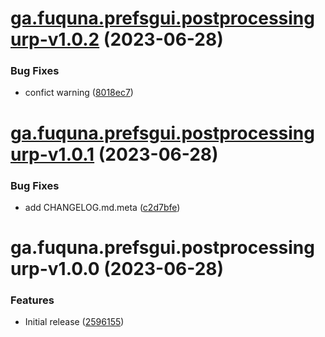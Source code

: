 # [ga.fuquna.prefsgui.postprocessingurp-v1.0.2](https://github.com/fuqunaga/PrefsGUI-PostProcessingURP/compare/ga.fuquna.prefsgui.postprocessingurp-v1.0.1...ga.fuquna.prefsgui.postprocessingurp-v1.0.2) (2023-06-28)


### Bug Fixes

* confict warning ([8018ec7](https://github.com/fuqunaga/PrefsGUI-PostProcessingURP/commit/8018ec79c1fd6e2e5bf2a8cefcdbc82998ca0e6f))

# [ga.fuquna.prefsgui.postprocessingurp-v1.0.1](https://github.com/fuqunaga/PrefsGUI-PostProcessingURP/compare/ga.fuquna.prefsgui.postprocessingurp-v1.0.0...ga.fuquna.prefsgui.postprocessingurp-v1.0.1) (2023-06-28)


### Bug Fixes

* add CHANGELOG.md.meta ([c2d7bfe](https://github.com/fuqunaga/PrefsGUI-PostProcessingURP/commit/c2d7bfec6ca2022f13bba1df9b1c996ba3d1c1ee))

# ga.fuquna.prefsgui.postprocessingurp-v1.0.0 (2023-06-28)


### Features

* Initial release ([2596155](https://github.com/fuqunaga/PrefsGUI-PostProcessingURP/commit/259615565afc39428cb95983cf5ac8fb230cd0d5))
